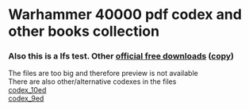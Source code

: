 # Warhammer 40000 pdf codex and other books collection
### Also this is a lfs test. Other [official free downloads](https://www.warhammer-community.com/en-gb/downloads/warhammer-40000/)  ([copy](official_downloads(outdated)))
The files are too big and therefore preview is not available    
There are also other/alternative codexes in the files   
[codex_10ed](codex_10th/codex_10th.md)    
[codex_9ed](codex_9th/codex_9th.md)     
